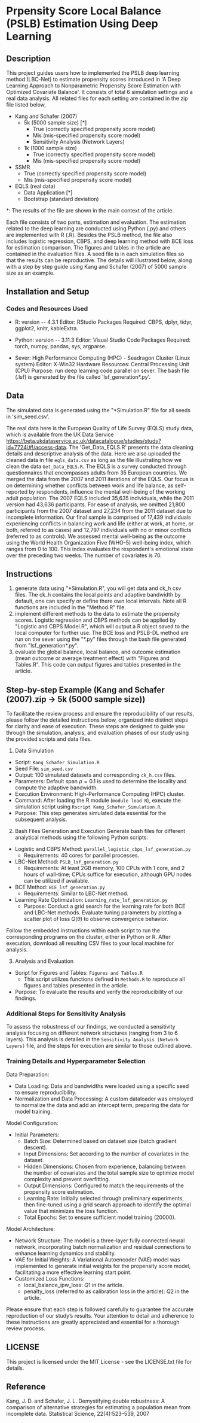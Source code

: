 # Prpensity Score Local Balance (PSLB) Estimation Using Deep Learning
## Description
This project guides users how to implemented the PSLB deep learning method (LBC-Net) to estimate propensity scores introduced in 'A Deep Learning Approach to Nonparametric Propensity Score Estimation with Optimized Covariate Balance'. It consists of total 6 simulation settings and a real data analysis. All related files for each setting are contained in the zip file listed below,
- Kang and Schafer (2007) 
  - 5k (5000 sample size) [*]
    - True (correctly specified propensity score model)
    - Mis (mis-specified propensity score model)
    - Sensitivity Analysis (Network Layers)
  - 1k (1000 sample size)
    - True (correctly specified propensity score model)
    - Mis (mis-specified propensity score model)
- SSMR 
  - True (correctly specified propensity score model)
  - Mis (mis-specified propensity score model)
- EQLS (real data) 
  - Data Application [*]
  - Bootstrap (standard deviation)

*: The results of the file are shown in the main context of the article. 

Each file consists of two parts, estimation and evaluation. The estimation related to the deep learning are conducted using Python (.py) and others are implemented with R (.R). Besides the PSLB method, the file also includes logistic regression, CBPS, and deep learning method with BCE loss for estimation comparison. The figures and tables in the article are contained in the evaluation files. A seed file is in each simulation files so that the results can be reproductive. The details will illustrated below, along with a step by step guide using Kang and Schafer (2007) of 5000 sample size as an example.

## Installation and Setup
### Codes and Resources Used
* R: version -- 4.3.1
Editor: RStudio
Packages Required:
CBPS, dplyr, tidyr, ggplot2, knitr, kableExtra.

* Python: version -- 3.11.3
Editor: Visual Studio Code
Packages Required:
torch, numpy, pandas, sys, argparse.

* Sever: High Performance Computing (HPC) - Seadragon Cluster (Linux system)
Editor: X-Win32
Hardware Resources: Central Processing Unit (CPU)
Purpose: run deep learning code parallel on sever. The bash file (.lsf) is generated by the file called 'lsf_generation*.py'.

## Data
The simulated data is generated using the "*Simulation.R" file for all seeds in 'sim_seed.csv'. 

The real data here is the European Quality of Life Survey (EQLS) study data, which is available from the UK Data Service https://beta.ukdataservice.ac.uk/datacatalogue/studies/study?id=7724\#!/access-data. The 'Get_Data_EQLS.R' presents the data cleaning details and descriptive analysis of the data. 
Here we also uploaded the cleaned data in file `eqls_data.csv` as long as the file illustrating how we clean the data `Get_Data_EQLS.R`. The EQLS is a survey conducted through questionnaires that encompasses adults from 35 European countries. We merged the data from the 2007 and 2011 iterations of the EQLS. Our focus is on determining whether conflicts between work and life balance, as self-reported by respondents, influence the mental well-being of the working adult population. The 2007 EQLS included 35,635 individuals, while the 2011 version had 43,636 participants. For ease of analysis, we omitted 21,800 participants from the 2007 dataset and 27,234 from the 2011 dataset due to incomplete information. Our final sample is comprised of 17,439 individuals experiencing conflicts in balancing work and life (either at work, at home, or both, referred to as cases) and 12,797 individuals with no or minor conflicts (referred to as controls). We assessed mental well-being as the outcome using the World Health Organization Five (WHO-5) well-being index, which ranges from 0 to 100. This index evaluates the respondent's emotional state over the preceding two weeks. The number of covariates is 70.

## Instructions
1. generate data using "*Simulation.R", you will get data and ck_h csv files. The ck_h contains the local points and adaptive bandwidth by default, one can specify or define there own local intervals. Note all R functions are included in the "Method.R" file.
2. implement different methods to the data to estimate the propensity scores. Logistic regression and CBPS methods can be applied by "Logistic and CBPS Model.R", which will output a R object saved to the local computer for further use. The BCE loss and PSLB-DL method are run on the sever using the "\*.py" files through the bash file generated from "lsf_generation*.py".
3. evaluate the global balance, local balance, and outcome estimation (mean outcome or average treatment effect) with "Figures and Tables.R". This code can output figures and tables presented in the article. 

## Step-by-step Example (Kang and Schafer (2007).zip -> 5k (5000 sample size))
To facilitate the review process and ensure the reproducibility of our results, please follow the detailed instructions below, organized into distinct steps for clarity and ease of execution. These steps are designed to guide you through the simulation, analysis, and evaluation phases of our study using the provided scripts and data files.

1. Data Simulation
- Script: `Kang_Schafer_Simulation.R`
- Seed File: `sim_seed.csv`
- Output: 100 simulated datasets and corresponding `ck_h.csv` files.
- Parameters: Default span $\rho=0.1$ is used to determine the locality and compute the adaptive bandwidth.
- Execution Environment: High-Performance Computing (HPC) cluster.
- Command: After loading the R module (`module load R`), execute the simulation script using `Rscript Kang_Schafer_Simulation.R`.
- Purpose: This step generates simulated data essential for the subsequent analysis.

2. Bash Files Generation and Execution
Generate bash files for different analytical methods using the following Python scripts:
- Logistic and CBPS Method: `parallel_logistic_cbps_lsf_generation.py`
  - Requirements: 40 cores for parallel processes.
- LBC-Net Method: `PSLB_lsf_generation.py`
  - Requirements: At least 2GB memory, 100 CPUs with 1 core, and 2 hours of wall-time; CPUs suffice for execution, although GPU nodes can be utilized if available.
- BCE Method: `BCE_lsf_generation.py`
  - Requirements: Similar to LBC-Net method. 
- Learning Rate Optimization: `Learning_rate_lsf_generation.py`
  - Purpose: Conduct a grid search for the learning rate for both BCE and LBC-Net methods. Evaluate tuning parameters by plotting a scatter plot of loss $Q(\theta)$ to observe convergence behavior.

Follow the embedded instructions within each script to run the corresponding programs on the cluster, either in Python or R. After execution, download all resulting CSV files to your local machine for analysis.

3. Analysis and Evaluation
- Script for Figures and Tables: `Figures and Tables.R`
  - This script utilizes functions defined in `Methods.R` to reproduce all figures and tables presented in the article.
- Purpose: To evaluate the results and verify the reproducibility of our findings.

### Additional Steps for Sensitivity Analysis
To assess the robustness of our findings, we conducted a sensitivity analysis focusing on different network structures (ranging from 3 to 6 layers). This analysis is detailed in the `Sensitivity Analysis (Network Layers)` file, and the steps for execution are similar to those outlined above.

### Training Details and Hyperparameter Selection
Data Preparation:
- Data Loading: Data and bandwidths were loaded using a specific seed to ensure reproducibility. 
- Normalization and Data Processing: A custom dataloader was employed to normalize the data and add an intercept term, preparing the data for model training.

Model Configuration:
- Initial Parameters:
  - Batch Size: Determined based on dataset size (batch gradient descent).
  - Input Dimensions: Set according to the number of covariates in the dataset.
  - Hidden Dimensions: Chosen from experience, balancing between the number of covariates and the total sample size to optimize model complexity and prevent overfitting.
  - Output Dimensions: Configured to match the requirements of the propensity score estimation.
  - Learning Rate: Initially selected through preliminary experiments, then fine-tuned using a grid search approach to identify the optimal value that minimizes the loss function.
  - Total Epochs: Set to ensure sufficient model training ($20000$).

Model Architecture:
- Network Structure: The model is a three-layer fully connected neural network, incorporating batch normalization and residual connections to enhance learning dynamics and stability.
- VAE for Initial Weights: A Variational Autoencoder (VAE) model was implemented to generate initial weights for the propensity score model, facilitating a more effective learning start point.
- Customized Loss Functions:
  - local_balance_ipw_loss: $Q1$ in the article.
  - penalty_loss (referred to as calibration loss in the article): $Q2$ in the article.


Please ensure that each step is followed carefully to guarantee the accurate reproduction of our study’s results. Your attention to detail and adherence to these instructions are greatly appreciated and essential for a thorough review process.

## LICENSE
This project is licensed under the MIT License - see the LICENSE.txt file for details.

## Reference
Kang, J. D. and Schafer, J. L. Demystifying double robustness: A comparison of alternative strategies for estimating a population mean from incomplete data. Statistical Science, 22(4):523–539, 2007








  
